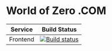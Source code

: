 # World of Zero .COM

| Service | Build Status |
| ------- | ------------ |
| Frontend | [![Build status](https://worldofzero.visualstudio.com/WorldOfZeroDotCom/_apis/build/status/WorldOfZeroDotCom-CI)](https://worldofzero.visualstudio.com/WorldOfZeroDotCom/_build/latest?definitionId=5) |